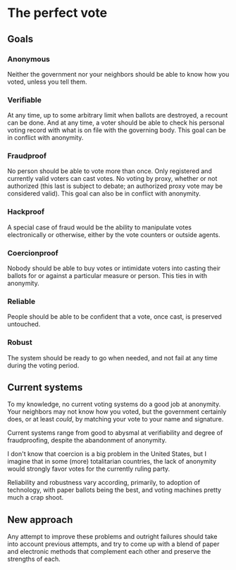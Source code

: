# The perfect vote

## Goals
### Anonymous
Neither the government nor your neighbors should be able to know how you voted,
unless you tell them.
### Verifiable
At any time, up to some arbitrary limit when ballots are destroyed, a recount
can be done. And at any time, a voter should be able to check his personal
voting record with what is on file with the governing body. This goal can
be in conflict with anonymity.
### Fraudproof
No person should be able to vote more than once. Only registered and currently
valid voters can cast votes. No voting by proxy, whether or not authorized
(this last is subject to debate; an authorized proxy vote may be considered
valid). This goal can also be in conflict with anonymity.
### Hackproof
A special case of fraud would be the ability to manipulate votes electronically
or otherwise, either by the vote counters or outside agents.
### Coercionproof
Nobody should be able to buy votes or intimidate voters into casting their
ballots for or against a particular measure or person. This ties in with
anonymity.
### Reliable
People should be able to be confident that a vote, once cast, is preserved
untouched.
### Robust
The system should be ready to go when needed, and not fail at any time during
the voting period.

## Current systems
To my knowledge, no current voting systems do a good job at anonymity. Your
neighbors may not know how you voted, but the government certainly does, or
at least *could*, by matching your vote to your name and signature.

Current systems range from good to abysmal at verifiability and degree
of fraudproofing, despite the abandonment of anonymity.

I don't know that coercion is a big problem in the United States, but I
imagine that in some (more) totalitarian countries, the lack of anonymity
would strongly favor votes for the currently ruling party.

Reliability and robustness vary according, primarily, to adoption of
technology, with paper ballots being the best, and voting machines pretty
much a crap shoot.

## New approach

Any attempt to improve these problems and outright failures should take
into account previous attempts, and try to come up with a blend of paper
and electronic methods that complement each other and preserve the
strengths of each.
